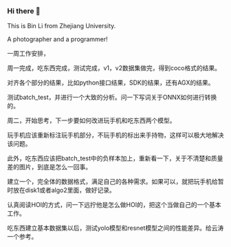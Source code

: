 ### Hi there 👋

This is Bin Li from Zhejiang University.

A photographer and a programmer!

一周工作安排，

周一完成，吃东西完成，测试完成，v1，v2数据集做完，得到coco格式的结果。

对齐各个部分的结果，比如python接口结果，SDK的结果，还有AGX的结果。

测试batch_test，并进行一个大致的分析。问一下写词关于ONNX如何进行转换的。

周二，开始思考，下一步要如何改进玩手机和吃东西两个模型。

玩手机应该重新标注玩手机部分，不玩手机的标出来手持物，这样可以极大地解决该问题。

此外，吃东西应该把batch_test中的负样本加上，重新看一下，关于不清楚和质量差的图片，到底是怎么一回事。

建立一个，完全体的数据格式，满足自己的各种需求。如果可以，就把玩手机给暂时放在disk1或者algo2里面，做好记录。

认真阅读HOI的方式，问一下远拧他是怎么做HOI的，把这个当做自己的一个基本工作。

吃东西建立基本数据集以后，测试yolo模型和resnet模型之间的性能差异。给云涛一个参考。









